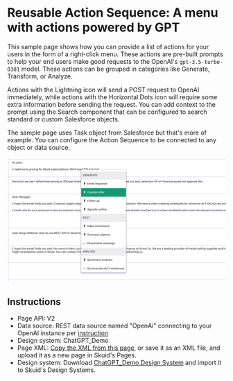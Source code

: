 # Reusable Action Sequence: A menu with actions powered by GPT 
 
This sample page shows how you can provide a list of actions for your users in the form of a right-click menu. These actions are pre-built prompts to help your end users make good requests to the OpenAI's `gpt-3.5-turbo-0301` model. These actions can be grouped in categories like Generate, Transform, or Analyze. 

Actions with the Lightning icon will send a POST request to OpenAI immediately, while actions with the Horizontal Dots icon will require some extra information before sending the request. You can add context to the prompt using the Search component that can be configured to search standard or custom Salesforce objects.

The sample page uses Task object from Salesforce but that's more of example. You can configure the Action Sequence to be connected to any object or data source. 

<img src="gpt-menu-actions.png" width="700"></img>

## Instructions
- Page API:  V2
- Data source: REST data source named "OpenAi" connecting to your OpenAI instance per [instruction](openAI)
- Design system: ChatGPT_Demo 
- Page XML:  [Copy the XML from this page](MenuWithGPTActions.xml?raw=true), or save it as an XML file, and upload it as a new page in Skuid's Pages.
- Design system: Download [ChatGPT_Demo Design System](ChatGPT_Demo.designsystem?raw=true) and import it to Skuid's Design Systems.